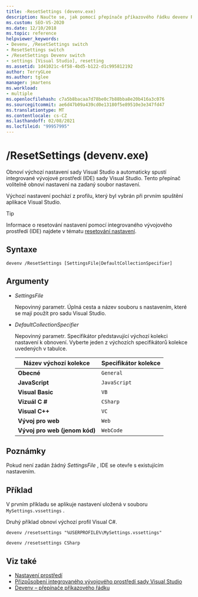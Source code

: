 ```yaml
---
title: -ResetSettings (devenv.exe)
description: Naučte se, jak pomocí přepínače příkazového řádku devenv ResetSettings obnovit výchozí nastavení sady Visual Studio a automaticky spustit integrované vývojové prostředí (IDE) sady Visual Studio.
ms.custom: SEO-VS-2020
ms.date: 12/10/2018
ms.topic: reference
helpviewer_keywords:
- Devenv, /ResetSettings switch
- ResetSettings switch
- /ResetSettings Devenv switch
- settings [Visual Studio], resetting
ms.assetid: 1d41021c-6f58-4bd5-b122-d1c995812192
author: TerryGLee
ms.author: tglee
manager: jmartens
ms.workload:
- multiple
ms.openlocfilehash: c7a5b8bacaa7d78be0c7b88bba8e20b416a3c076
ms.sourcegitcommit: ae6d47b09a439cd0e13180f5e89510e3e347fd47
ms.translationtype: MT
ms.contentlocale: cs-CZ
ms.lasthandoff: 02/08/2021
ms.locfileid: "99957995"
---
```

# <a name="resetsettings-devenvexe"></a>/ResetSettings (devenv.exe)

Obnoví výchozí nastavení sady Visual Studio a automaticky spustí integrované vývojové prostředí (IDE) sady Visual Studio. Tento přepínač volitelně obnoví nastavení na zadaný soubor nastavení.

Výchozí nastavení pochází z profilu, který byl vybrán při prvním spuštění aplikace Visual Studio.

> [!TIP]
> Informace o resetování nastavení pomocí integrovaného vývojového prostředí (IDE) najdete v tématu [resetování nastavení](../environment-settings.md#reset-settings).

## <a name="syntax"></a>Syntaxe

```shell
devenv /ResetSettings [SettingsFile|DefaultCollectionSpecifier]
```

## <a name="arguments"></a>Argumenty

- *SettingsFile*

  Nepovinný parametr. Úplná cesta a název souboru s nastavením, které se mají použít pro sadu Visual Studio.

- *DefaultCollectionSpecifier*

  Nepovinný parametr. Specifikátor představující výchozí kolekci nastavení k obnovení. Vyberte jeden z výchozích specifikátorů kolekce uvedených v tabulce.

  | Název výchozí kolekce | Specifikátor kolekce |
  | --- | --- |
  | **Obecné** | `General` |
  | **JavaScript** | `JavaScript` |
  | **Visual Basic** | `VB` |
  | **Vizuál C #** | `CSharp` |
  | **Visual C++** | `VC` |
  | **Vývoj pro web** | `Web` |
  | **Vývoj pro web (jenom kód)** | `WebCode` |

## <a name="remarks"></a>Poznámky

Pokud není zadán žádný *SettingsFile* , IDE se otevře s existujícím nastavením.

## <a name="example"></a>Příklad

V prvním příkladu se aplikuje nastavení uložená v souboru `MySettings.vssettings` .

Druhý příklad obnoví výchozí profil Visual C#.

```shell
devenv /resetsettings "%USERPROFILE%\MySettings.vssettings"

devenv /resetsettings CSharp
```

## <a name="see-also"></a>Viz také

- [Nastavení prostředí](../environment-settings.md)
- [Přizpůsobení integrovaného vývojového prostředí sady Visual Studio](../../ide/personalizing-the-visual-studio-ide.md)
- [Devenv – přepínače příkazového řádku](../../ide/reference/devenv-command-line-switches.md)
